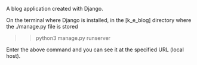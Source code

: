 A blog application created with Django.

On the terminal where Django is installed, in the [k_e_blog] directory where the ./manage.py file is stored

>>python3 manage.py runserver

Enter the above command and you can see it at the specified URL (local host).
